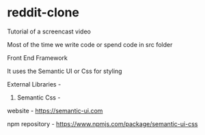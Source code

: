 # reddit-clone
Tutorial of  a screencast video 



Most of the time we write code or spend code in src folder



Front End Framework 

It uses the Semantic UI or Css for styling 


External Libraries -

1) Semantic Css  -

website - https://semantic-ui.com

npm repository - https://www.npmjs.com/package/semantic-ui-css
